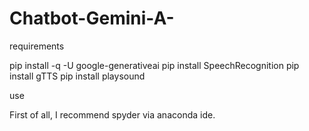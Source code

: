 # Chatbot-Gemini-A-
requirements   

pip install -q -U google-generativeai
pip install SpeechRecognition
pip install gTTS
pip install playsound

use  

First of all, I recommend spyder via anaconda ide.
